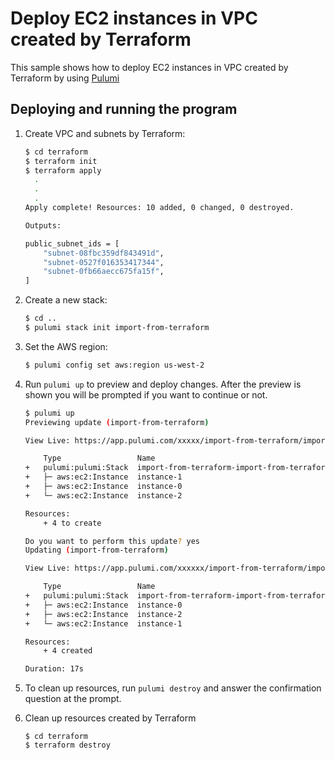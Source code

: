 # Deploy EC2 instances in VPC created by Terraform

This sample shows how to deploy EC2 instances in VPC created by Terraform by using [Pulumi](https://www.pulumi.com/)

## Deploying and running the program

1. Create VPC and subnets by Terraform:

    ```bash
    $ cd terraform
    $ terraform init
    $ terraform apply
      .
      .
      .
    Apply complete! Resources: 10 added, 0 changed, 0 destroyed.

    Outputs:

    public_subnet_ids = [
        "subnet-08fbc359df843491d",
        "subnet-0527f016353417344",
        "subnet-0fb66aecc675fa15f",
    ]
    ```

1. Create a new stack:

    ```bash
    $ cd ..
    $ pulumi stack init import-from-terraform
    ```

1. Set the AWS region:

    ```bash
    $ pulumi config set aws:region us-west-2
    ```

1. Run `pulumi up` to preview and deploy changes.  After the preview is shown you will be
    prompted if you want to continue or not.

    ```bash
    $ pulumi up
    Previewing update (import-from-terraform)

    View Live: https://app.pulumi.com/xxxxx/import-from-terraform/import-from-terraform/previews/xxxxxxxxxxxxxxxxxxxx

        Type                 Name                                         Plan       
    +   pulumi:pulumi:Stack  import-from-terraform-import-from-terraform  create     
    +   ├─ aws:ec2:Instance  instance-1                                   create     
    +   ├─ aws:ec2:Instance  instance-0                                   create     
    +   └─ aws:ec2:Instance  instance-2                                   create     
    
    Resources:
        + 4 to create

    Do you want to perform this update? yes
    Updating (import-from-terraform)

    View Live: https://app.pulumi.com/xxxxxx/import-from-terraform/import-from-terraform/updates/1

        Type                 Name                                         Status      
    +   pulumi:pulumi:Stack  import-from-terraform-import-from-terraform  created     
    +   ├─ aws:ec2:Instance  instance-0                                   created     
    +   ├─ aws:ec2:Instance  instance-2                                   created     
    +   └─ aws:ec2:Instance  instance-1                                   created     
    
    Resources:
        + 4 created

    Duration: 17s
    ```

1. To clean up resources, run `pulumi destroy` and answer the confirmation question at the prompt.

1. Clean up resources created by Terraform
    ```
    $ cd terraform
    $ terraform destroy
    ```